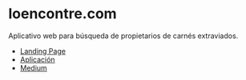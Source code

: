 # loencontre.com
Aplicativo web para búsqueda de propietarios de carnés extraviados. 

- [Landing Page](https://larry852.github.io/loencontre.com/LandingPage/)
- [Aplicación](https://larry852.github.io/loencontre.com/Aplicacion/)
- [Medium](https://medium.com/@entregascontinuas)
